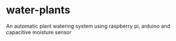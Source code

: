 # water-plants
An automatic plant watering system using raspberry pi, arduino and capacitive moisture sensor

